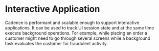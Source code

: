 # Interactive Application

Cadence is performant and scalable enough to support interactive applications. It can be used to track UI session state and
at the same time execute background operations. For example, while placing an order a customer might need to go through several screens while a background task evaluates the customer for fraudulent activity.
